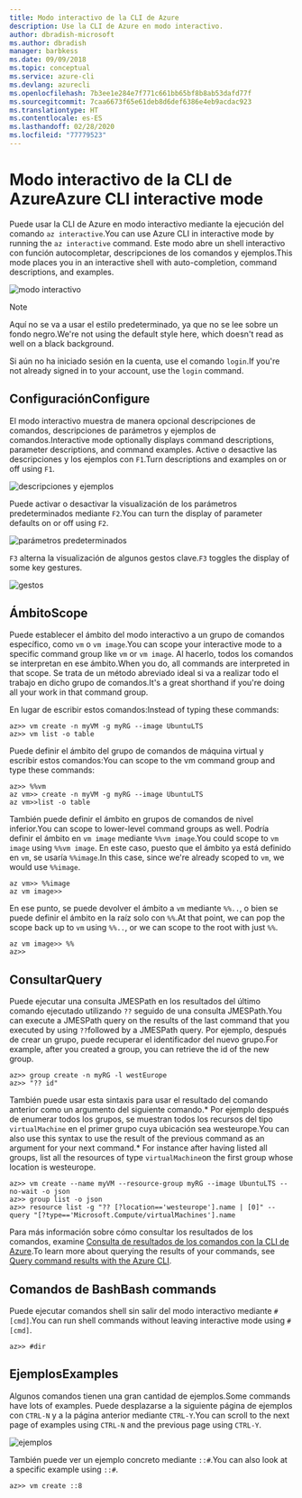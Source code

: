 ```yaml
---
title: Modo interactivo de la CLI de Azure
description: Use la CLI de Azure en modo interactivo.
author: dbradish-microsoft
ms.author: dbradish
manager: barbkess
ms.date: 09/09/2018
ms.topic: conceptual
ms.service: azure-cli
ms.devlang: azurecli
ms.openlocfilehash: 7b3ee1e284e7f771c661bb65bf8b8ab53dafd77f
ms.sourcegitcommit: 7caa6673f65e61deb8d6def6386e4eb9acdac923
ms.translationtype: HT
ms.contentlocale: es-ES
ms.lasthandoff: 02/28/2020
ms.locfileid: "77779523"
---
```

# <a name="azure-cli-interactive-mode"></a><span data-ttu-id="b60a8-103">Modo interactivo de la CLI de Azure</span><span class="sxs-lookup"><span data-stu-id="b60a8-103">Azure CLI interactive mode</span></span>

<span data-ttu-id="b60a8-104">Puede usar la CLI de Azure en modo interactivo mediante la ejecución del comando `az interactive`.</span><span class="sxs-lookup"><span data-stu-id="b60a8-104">You can use Azure CLI in interactive mode by running the `az interactive` command.</span></span>
<span data-ttu-id="b60a8-105">Este modo abre un shell interactivo con función autocompletar, descripciones de los comandos y ejemplos.</span><span class="sxs-lookup"><span data-stu-id="b60a8-105">This mode places you in an interactive shell with auto-completion, command descriptions, and examples.</span></span>

![modo interactivo](./media/interactive-azure-cli/webapp-create.png)

> [!NOTE]
> <span data-ttu-id="b60a8-107">Aquí no se va a usar el estilo predeterminado, ya que no se lee sobre un fondo negro.</span><span class="sxs-lookup"><span data-stu-id="b60a8-107">We're not using the default style here, which doesn't read as well on a black background.</span></span>

<span data-ttu-id="b60a8-108">Si aún no ha iniciado sesión en la cuenta, use el comando `login`.</span><span class="sxs-lookup"><span data-stu-id="b60a8-108">If you're not already signed in to your account, use the `login` command.</span></span>

## <a name="configure"></a><span data-ttu-id="b60a8-109">Configuración</span><span class="sxs-lookup"><span data-stu-id="b60a8-109">Configure</span></span>

<span data-ttu-id="b60a8-110">El modo interactivo muestra de manera opcional descripciones de comandos, descripciones de parámetros y ejemplos de comandos.</span><span class="sxs-lookup"><span data-stu-id="b60a8-110">Interactive mode optionally displays command descriptions, parameter descriptions, and command examples.</span></span>
<span data-ttu-id="b60a8-111">Active o desactive las descripciones y los ejemplos con `F1`.</span><span class="sxs-lookup"><span data-stu-id="b60a8-111">Turn descriptions and examples on or off using `F1`.</span></span>

![descripciones y ejemplos](./media/interactive-azure-cli/descriptions-and-examples.png)

<span data-ttu-id="b60a8-113">Puede activar o desactivar la visualización de los parámetros predeterminados mediante `F2`.</span><span class="sxs-lookup"><span data-stu-id="b60a8-113">You can turn the display of parameter defaults on or off using `F2`.</span></span>

![parámetros predeterminados](./media/interactive-azure-cli/defaults.png)

<span data-ttu-id="b60a8-115">`F3` alterna la visualización de algunos gestos clave.</span><span class="sxs-lookup"><span data-stu-id="b60a8-115">`F3` toggles the display of some key gestures.</span></span>

![gestos](./media/interactive-azure-cli/gestures.png)

## <a name="scope"></a><span data-ttu-id="b60a8-117">Ámbito</span><span class="sxs-lookup"><span data-stu-id="b60a8-117">Scope</span></span>

<span data-ttu-id="b60a8-118">Puede establecer el ámbito del modo interactivo a un grupo de comandos específico, como `vm` o `vm image`.</span><span class="sxs-lookup"><span data-stu-id="b60a8-118">You can scope your interactive mode to a specific command group like `vm` or `vm image`.</span></span>
<span data-ttu-id="b60a8-119">Al hacerlo, todos los comandos se interpretan en ese ámbito.</span><span class="sxs-lookup"><span data-stu-id="b60a8-119">When you do, all commands are interpreted in that scope.</span></span>
<span data-ttu-id="b60a8-120">Se trata de un método abreviado ideal si va a realizar todo el trabajo en dicho grupo de comandos.</span><span class="sxs-lookup"><span data-stu-id="b60a8-120">It's a great shorthand if you're doing all your work in that command group.</span></span>

<span data-ttu-id="b60a8-121">En lugar de escribir estos comandos:</span><span class="sxs-lookup"><span data-stu-id="b60a8-121">Instead of typing these commands:</span></span>

```azurecli
az>> vm create -n myVM -g myRG --image UbuntuLTS
az>> vm list -o table
```

<span data-ttu-id="b60a8-122">Puede definir el ámbito del grupo de comandos de máquina virtual y escribir estos comandos:</span><span class="sxs-lookup"><span data-stu-id="b60a8-122">You can scope to the vm command group and type these commands:</span></span>

```azurecli
az>> %%vm
az vm>> create -n myVM -g myRG --image UbuntuLTS
az vm>>list -o table
```

<span data-ttu-id="b60a8-123">También puede definir el ámbito en grupos de comandos de nivel inferior.</span><span class="sxs-lookup"><span data-stu-id="b60a8-123">You can scope to lower-level command groups as well.</span></span>
<span data-ttu-id="b60a8-124">Podría definir el ámbito en `vm image` mediante `%%vm image`.</span><span class="sxs-lookup"><span data-stu-id="b60a8-124">You could scope to `vm image` using `%%vm image`.</span></span>
<span data-ttu-id="b60a8-125">En este caso, puesto que el ámbito ya está definido en `vm`, se usaría `%%image`.</span><span class="sxs-lookup"><span data-stu-id="b60a8-125">In this case, since we're already scoped to `vm`, we would use `%%image`.</span></span>

```azurecli
az vm>> %%image
az vm image>>
```

<span data-ttu-id="b60a8-126">En ese punto, se puede devolver el ámbito a `vm` mediante `%%..`, o bien se puede definir el ámbito en la raíz solo con `%%`.</span><span class="sxs-lookup"><span data-stu-id="b60a8-126">At that point, we can pop the scope back up to `vm` using `%%..`, or we can scope to the root with just `%%`.</span></span>

```azurecli
az vm image>> %%
az>>
```

## <a name="query"></a><span data-ttu-id="b60a8-127">Consultar</span><span class="sxs-lookup"><span data-stu-id="b60a8-127">Query</span></span>

<span data-ttu-id="b60a8-128">Puede ejecutar una consulta JMESPath en los resultados del último comando ejecutado utilizando `??` seguido de una consulta JMESPath.</span><span class="sxs-lookup"><span data-stu-id="b60a8-128">You can execute a JMESPath query on the results of the last command that you executed by using `??`followed by a JMESPath query.</span></span>
<span data-ttu-id="b60a8-129">Por ejemplo, después de crear un grupo, puede recuperar el identificador del nuevo grupo.</span><span class="sxs-lookup"><span data-stu-id="b60a8-129">For example, after you created a group, you can retrieve the id of the new group.</span></span>

```azurecli
az>> group create -n myRG -l westEurope
az>> "?? id"
```

<span data-ttu-id="b60a8-130">También puede usar esta sintaxis para usar el resultado del comando anterior como un argumento del siguiente comando.\* Por ejemplo después de enumerar todos los grupos, se muestran todos los recursos del tipo `virtualMachine` en el primer grupo cuya ubicación sea westeurope.</span><span class="sxs-lookup"><span data-stu-id="b60a8-130">You can also use this syntax to use the result of the previous command as an argument for your next command.\* For instance after having listed all groups, list all the resources of type `virtualMachine`on the first group whose location is westeurope.</span></span> 

```azurecli
az>> vm create --name myVM --resource-group myRG --image UbuntuLTS --no-wait -o json
az>> group list -o json
az>> resource list -g "?? [?location=='westeurope'].name | [0]" --query "[?type=='Microsoft.Compute/virtualMachines'].name
```

<span data-ttu-id="b60a8-131">Para más información sobre cómo consultar los resultados de los comandos, examine [Consulta de resultados de los comandos con la CLI de Azure](query-azure-cli.md).</span><span class="sxs-lookup"><span data-stu-id="b60a8-131">To learn more about querying the results of your commands, see [Query command results with the Azure CLI](query-azure-cli.md).</span></span>

## <a name="bash-commands"></a><span data-ttu-id="b60a8-132">Comandos de Bash</span><span class="sxs-lookup"><span data-stu-id="b60a8-132">Bash commands</span></span>

<span data-ttu-id="b60a8-133">Puede ejecutar comandos shell sin salir del modo interactivo mediante `#[cmd]`.</span><span class="sxs-lookup"><span data-stu-id="b60a8-133">You can run shell commands without leaving interactive mode using `#[cmd]`.</span></span>

```azurecli
az>> #dir
```

## <a name="examples"></a><span data-ttu-id="b60a8-134">Ejemplos</span><span class="sxs-lookup"><span data-stu-id="b60a8-134">Examples</span></span>

<span data-ttu-id="b60a8-135">Algunos comandos tienen una gran cantidad de ejemplos.</span><span class="sxs-lookup"><span data-stu-id="b60a8-135">Some commands have lots of examples.</span></span>
<span data-ttu-id="b60a8-136">Puede desplazarse a la siguiente página de ejemplos con `CTRL-N` y a la página anterior mediante `CTRL-Y`.</span><span class="sxs-lookup"><span data-stu-id="b60a8-136">You can scroll to the next page of examples using `CTRL-N` and the previous page using `CTRL-Y`.</span></span>

![ejemplos](./media/interactive-azure-cli/examples.png)

<span data-ttu-id="b60a8-138">También puede ver un ejemplo concreto mediante `::#`.</span><span class="sxs-lookup"><span data-stu-id="b60a8-138">You can also look at a specific example using `::#`.</span></span>

```azurecli
az>> vm create ::8
```
